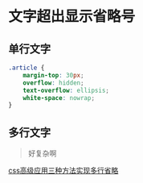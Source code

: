 # 文字超出显示省略号

## 单行文字

<template>
<div class="ellipsis">
    愿中国青年都摆脱冷气，只是向上走，不必听自暴自弃者流的话。能做事的做事，能发声的发声。有一分热，发一分光。就令萤火一般，也可以在黑暗里发一点光，不必等候炬火。
</div>
</template>

<style lang='scss' rel='stylesheet/scss' scoped>
.ellipsis {
    margin-top: 30px;
    /* width: 100%; */
    overflow: hidden;
    text-overflow: ellipsis;
    white-space: nowrap;
    border: 1px solid #333;
    padding: 15px;
    box-sizing: border-box;
}
</style>

```scss
.article {
    margin-top: 30px;
    overflow: hidden;
    text-overflow: ellipsis;
    white-space: nowrap;
}
```

## 多行文字
> 好复杂啊

[css高级应用三种方法实现多行省略](https://juejin.im/post/5caeef8be51d456e3b70185d)